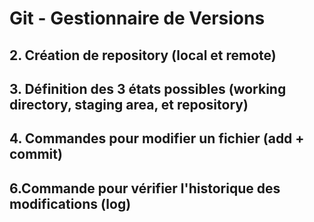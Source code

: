 # Git - Gestionnaire de Versions
## 2. Création de repository (local et remote)
## 3. Définition des 3 états possibles (working directory, staging area, et repository)
## 4. Commandes pour modifier un fichier (add + commit)
## 6.Commande pour vérifier l'historique des modifications (log)
